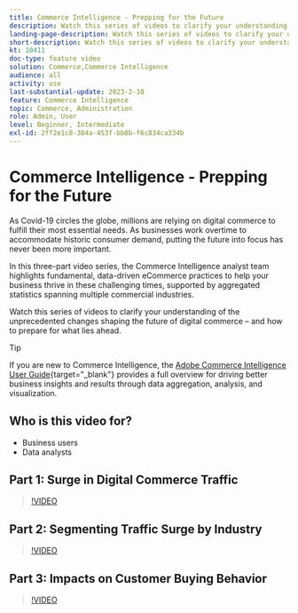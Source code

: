 ```yaml
---
title: Commerce Intelligence - Prepping for the Future
description: Watch this series of videos to clarify your understanding of the unprecedented changes shaping the future of digital commerce.
landing-page-description: Watch this series of videos to clarify your understanding of the unprecedented changes shaping the future of digital commerce.
short-description: Watch this series of videos to clarify your understanding of the unprecedented changes shaping the future of digital commerce.
kt: 10411
doc-type: feature video
solution: Commerce,Commerce Intelligence
audience: all
activity: use
last-substantial-update: 2023-2-10
feature: Commerce Intelligence
topic: Commerce, Administration
role: Admin, User
level: Beginner, Intermediate
exl-id: 2ff2e1c8-384a-453f-bb8b-f6c834ca334b
---
```

# Commerce Intelligence - Prepping for the Future

As Covid-19 circles the globe, millions are relying on digital commerce to fulfill their most essential needs. As businesses work overtime to accommodate historic consumer demand, putting the future into focus has never been more important.

In this three-part video series, the Commerce Intelligence analyst team highlights fundamental, data-driven eCommerce practices to help your business thrive in these challenging times, supported by aggregated statistics spanning multiple commercial industries.

Watch this series of videos to clarify your understanding of the unprecedented changes shaping the future of digital commerce – and how to prepare for what lies ahead.

>[!TIP]
>
>If you are new to Commerce Intelligence, the [Adobe Commerce Intelligence User Guide](https://experienceleague.adobe.com/docs/commerce-business-intelligence/mbi/guide-overview.html){target="_blank"} provides a full overview for driving better business insights and results through data aggregation, analysis, and visualization.

## Who is this video for?

- Business users
- Data analysts

## Part 1: Surge in Digital Commerce Traffic

>[!VIDEO](https://video.tv.adobe.com/v/342498?quality=12&learn=on)

## Part 2: Segmenting Traffic Surge by Industry

>[!VIDEO](https://video.tv.adobe.com/v/342499?quality=12&learn=on)

## Part 3: Impacts on Customer Buying Behavior

>[!VIDEO](https://video.tv.adobe.com/v/342500?quality=12&learn=on)
